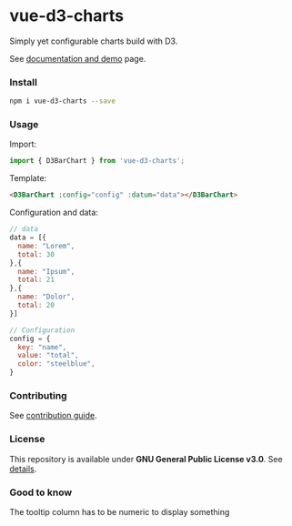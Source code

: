 # vue-d3-charts

Simply yet configurable charts build with D3.

See [documentation and demo](https://saigesp.github.io/vue-d3-charts/) page.

### Install

```bash
npm i vue-d3-charts --save
```

### Usage

Import:

```javascript
import { D3BarChart } from 'vue-d3-charts';
```

Template:

```html
<D3BarChart :config="config" :datum="data"></D3BarChart>
```

Configuration and data:

```javascript
// data
data = [{
  name: "Lorem",
  total: 30
},{
  name: "Ipsum",
  total: 21
},{
  name: "Dolor",
  total: 20
}]

// Configuration
config = {
  key: "name",
  value: "total",
  color: "steelblue",
}
```

### Contributing

See [contribution guide](CONTRIB.md).

### License

This repository is available under **GNU General Public License v3.0**. See [details](LICENSE.md).

### Good to know

The tooltip column has to be numeric to display something